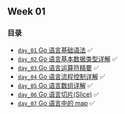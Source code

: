 ## Week 01

### 目录
- [`day_01` Go 语言基础语法](https://github.com/cherry77-cloud/Rookie2024_06/blob/main/week_01/day_01.md) ✅
- [`day_02` Go 语言基本数据类型详解](https://github.com/cherry77-cloud/Rookie2024_06/blob/main/week_01/day_02.md) ✅
- [`day_03` Go 语言运算符精要](https://github.com/cherry77-cloud/Rookie2024_06/blob/main/week_01/day_03.md) ✅
- [`day_04` Go 语言流程控制详解](https://github.com/cherry77-cloud/Rookie2024_06/blob/main/week_01/day_04.md) ✅
- [`day_05` Go 语言数组详解](https://github.com/cherry77-cloud/Rookie2024_06/blob/main/week_01/day_05.md) ✅
- [`day_06` Go 语言切片(Slice)](https://github.com/cherry77-cloud/Rookie2024_06/blob/main/week_01/day_06.md) ✅
- [`day_07` Go 语言中的 map](https://github.com/cherry77-cloud/Rookie2024_06/blob/main/week_01/day_07.md) ✅
